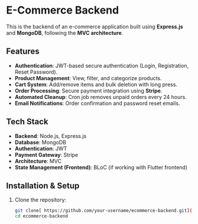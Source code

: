 # E-Commerce Backend

This is the backend of an e-commerce application built using **Express.js** and **MongoDB**, following the **MVC architecture**.

## Features

- **Authentication**: JWT-based secure authentication (Login, Registration, Reset Password).  
- **Product Management**: View, filter, and categorize products.  
- **Cart System**: Add/remove items and bulk deletion with long press.  
- **Order Processing**: Secure payment integration using **Stripe**.  
- **Automated Cleanup**: Cron job removes unpaid orders every 24 hours.  
- **Email Notifications**: Order confirmation and password reset emails.  

## Tech Stack

- **Backend**: Node.js, Express.js  
- **Database**: MongoDB  
- **Authentication**: JWT  
- **Payment Gateway**: Stripe  
- **Architecture**: MVC  
- **State Management (Frontend)**: BLoC (if working with Flutter frontend)  

## Installation & Setup

1. Clone the repository:
   ```sh
   git clone[ https://github.com/your-username/ecommerce-backend.git](https://github.com/prosper-codes/dadanechako_server.git)
   cd ecommerce-backend
